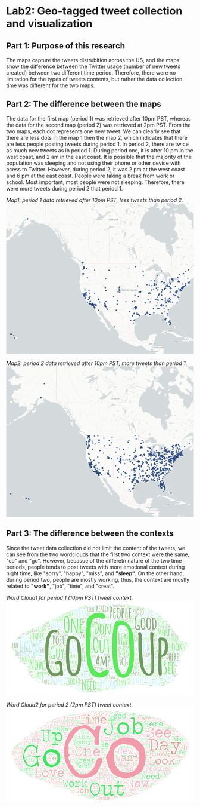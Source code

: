 # Lab2: Geo-tagged tweet collection and visualization

## Part 1:  Purpose of this research 
The maps capture the tweets distrubition across the US, and the maps show the difference between the Twitter usage (number of new tweets created) between two different time period. Therefore, there were no limitation for the types of tweets contents, but rather the data collection time was different for the two maps. 

## Part 2: The difference between the maps
The data for the first map (period 1) was retrieved after 10pm PST, whereas the data for the second map (period 2) was retrieved at 2pm PST. From the two maps, each dot represents one new tweet. We can clearly see that there are less dots in the map 1 then the map 2, which indicates that there are less people posting tweets during period 1. In period 2, there are twice as much new tweets as in period 1. During period one, it is after 10 pm in the west coast, and 2 am in the east coast. It is possible that the majority of the population was sleeping and not using their phone or other device with acess to Twitter. However, during period 2, it was 2 pm at the west coast and 6 pm at the east coast. People were taking a break from work or school. Most important, most people were not sleeping. Therefore, there were more tweets during period 2 that period 1.

*Map1: period 1 data retrieved after 10pm PST, less tweets than period 2.*
![Map1](img/lab2_map1.png)

*Map2: period 2 data retrieved after 10pm PST, more tweets than period 1.*
![Map2](img/lab2_map2.png)


## Part 3: The difference between the contexts
Since the tweet data collection did not limit the content of the tweets, we can see from the two wordclouds that the first two context were the same, "co" and "go". However, becasue of the differetn nature of the two time periods, people tends to post tweets with more emotional context during night time, like "sorry", "happy", "miss", and **"sleep"**. On the other hand, during period two, people are mostly working, thus, the context are mostly related to **"work"**, "job", "time", and "creat". 

*Word Cloud1 for period 1 (10pm PST) tweet context.*
![Map1_wordcloud](img/WordArt_1.png)

*Word Cloud2 for period 2 (2pm PST) tweet context.*
![Map2_wordcloud](img/WordArt_2.png)
